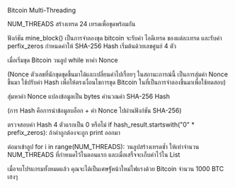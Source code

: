 Bitcoin Multi-Threading

NUM_THREADS สร้างเทรด 24 เทรดเพื่อขุดพร้อมกัน

ฟังก์ชัน mine_block()
เป็นการจำลองขุด bitcoin จะรับค่า ไอดีเทรด ของแต่ละเทรด และรับค่า perfix_zeros กำหนดค่าให้ SHA-256 Hash เริ่มต้นด้วยเลขศูนย์ 4 ตัว

เมื่อเริ่มขุด Bitcoin 
วนลูป while หาค่า Nonce 

(Nonce ตัวเลขที่นักขุดขุดขึ้นมาได้และเปลี่ยนค่าไปเรื่อยๆ ในสถานะการณ์นี้ เป็นการสุ่มค่า Nonce ขึ้นมา ใช้ปรับค่า Hash เพื่อให้ตรงเงื่อนไขการขุด Bitcoin ในที่เป็นการจำลองขึ้นมาเพื่อใช้ทดสอบ)

สุ่มหาค่า Nonce แปลงข้อมูลเป็น bytes
คำนวณค่า SHA-256 Hash

(การ Hash คือการนำข้อมูลบล็อก + ค่า Nonce ไปผ่านฟังก์ชัน SHA-256)

ตรวจสอบค่า Hash 4 ตัวแรกเป็น 0 หรือไม่ 
if hash_result.startswith("0" * prefix_zeros):
ถ้าค่าถูกต้องจะถูก print ออกมา



ต่อมาเข้าลูป for i in range(NUM_THREADS): วนลูปสร้างเทรดซ้ำ ให้เท่าจำนวน NUM_THREADS ที่กำหนดไว้ในตอนแรก และเมื่อเสร็จจะเก็บค่าไว้ใน List

เมื่อจบโปรแกรมทั้งหมดแล้ว คุณจะได้เป็นเศษฐัหน้าใหม่ไฟแรงด้วย Bitcoin จำนวน 1000 BTC เฮงๆ
